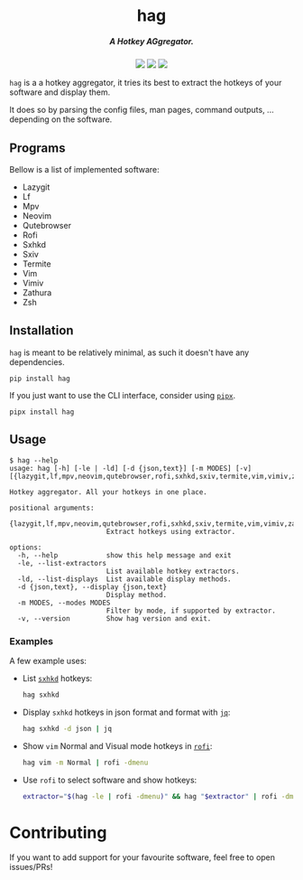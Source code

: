 <h1 align="center">hag</h1>
<h5 align="center">A Hotkey AGgregator.</h5>
<p align="center">
  <a href="https://pypi.org/project/hag/"><img src="https://img.shields.io/pypi/v/hag"></a>
  <a href="./LICENSE.md"><img src="https://img.shields.io/badge/license-MIT-blue.svg"></a>
  <img src="https://img.shields.io/badge/platform-linux-informational">
</p>

`hag` is a a hotkey aggregator, it tries its best to extract the hotkeys of your software and display them.

It does so by parsing the config files, man pages, command outputs, ... depending on the software.

## Programs

Bellow is a list of implemented software:

- Lazygit
- Lf
- Mpv
- Neovim
- Qutebrowser
- Rofi
- Sxhkd
- Sxiv
- Termite
- Vim
- Vimiv
- Zathura
- Zsh

## Installation

`hag` is meant to be relatively minimal, as such it doesn't have any dependencies.

```
pip install hag
```

If you just want to use the CLI interface, consider using [`pipx`](https://github.com/pypa/pipx).

```
pipx install hag
```

## Usage

```
$ hag --help
usage: hag [-h] [-le | -ld] [-d {json,text}] [-m MODES] [-v] [{lazygit,lf,mpv,neovim,qutebrowser,rofi,sxhkd,sxiv,termite,vim,vimiv,zathura,zsh}]

Hotkey aggregator. All your hotkeys in one place.

positional arguments:
  {lazygit,lf,mpv,neovim,qutebrowser,rofi,sxhkd,sxiv,termite,vim,vimiv,zathura,zsh}
                        Extract hotkeys using extractor.

options:
  -h, --help            show this help message and exit
  -le, --list-extractors
                        List available hotkey extractors.
  -ld, --list-displays  List available display methods.
  -d {json,text}, --display {json,text}
                        Display method.
  -m MODES, --modes MODES
                        Filter by mode, if supported by extractor.
  -v, --version         Show hag version and exit.
```

### Examples

A few example uses:

- List [`sxhkd`](https://github.com/baskerville/sxhkd) hotkeys:
  ```sh
  hag sxhkd
  ```
- Display `sxhkd` hotkeys in json format and format with [`jq`](https://github.com/stedolan/jq):

  ```sh
  hag sxhkd -d json | jq
  ```

- Show `vim` Normal and Visual mode hotkeys in [`rofi`](https://github.com/davatorium/rofi):
  ```sh
  hag vim -m Normal | rofi -dmenu
  ```
- Use `rofi` to select software and show hotkeys:
  ```sh
  extractor="$(hag -le | rofi -dmenu)" && hag "$extractor" | rofi -dmenu
  ```

# Contributing

If you want to add support for your favourite software, feel free to open issues/PRs!
